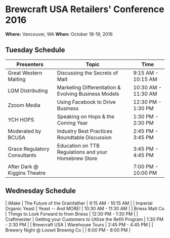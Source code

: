 # Brewcraft USA Retailers' Conference 2016
**Where:** Vancouver, WA
**When:** October 18-19, 2016

## Tuesday Schedule
| Presenters | Topic | Time |
|---|---|---|
| Great Western Malting | Discussing the Secrets of Malt | 9:15 AM - 10:15 AM |
| LGM Distributing | Marketing Differentiation & Evolving Business Models | 10:30 AM - 11:30 AM |
| Zzoom Media | Using Facebook to Drive Business | 12:30 PM - 1:30 PM |
| YCH HOPS | Speaking on Hops & the Coming Year | 1:30 PM - 2:30 PM |
| Moderated by BCUSA | Industry Best Practices Roundtable Discussion | 2:45 PM - 3:45 PM |
| Grace Regulatory Consultants | Education on TTB Regulations and your Homebrew Store | 3:45 PM - 4:45 PM |
| After Dark @ Kiggins Theatre | | 7:00 PM - 10:00 PM |

## Wednesday Schedule
| iMake | The Future of the Grainfather | 9:15 AM - 10:15 AM |
| Imperial Organic Yeast | Yeast -- And MORE! | 10:30 AM - 11:30 AM |
| Briess Malt Co | Things to Look Forward to from Briess | 12:30 PM - 1:30 PM |
| Craftmeister | Getting your Customers to Utilize the Refill Program | 1:30 PM - 2:30 PM |
| Brewcraft USA | Warehouse Tours | 2:45 PM - 4:45 PM |
| Brewery Night @ Loowit Brewing Co | | 6:00 PM - 8:00 PM |
